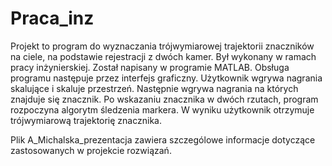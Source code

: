 # Praca_inz
Projekt to program do wyznaczania trójwymiarowej trajektorii znaczników na ciele, na podstawie rejestracji z dwóch kamer. Był wykonany w ramach pracy inżynierskiej. Został napisany w programie MATLAB. Obsługa programu następuje przez interfejs graficzny. Użytkownik wgrywa nagrania skalujące i skaluje przestrzeń. Następnie wgrywa nagrania na których znajduje się znacznik. Po wskazaniu znacznika w dwóch rzutach, program rozpoczyna algorytm śledzenia markera. W wyniku użytkownik otrzymuje trójwymiarową trajektorię znacznika. 

Plik A_Michalska_prezentacja zawiera szczególowe informacje dotyczące zastosowanych w projekcie rozwiązań.
